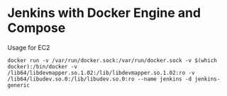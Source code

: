 # Jenkins with Docker Engine and Compose

Usage for EC2
```
docker run -v /var/run/docker.sock:/var/run/docker.sock -v $(which docker):/bin/docker -v /lib64/libdevmapper.so.1.02:/lib/libdevmapper.so.1.02:ro -v /lib64/libudev.so.0:/lib/libudev.so.0:ro --name jenkins -d jenkins-generic
```
